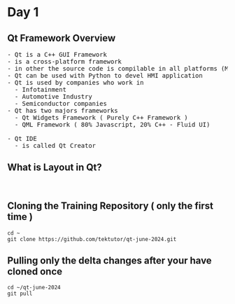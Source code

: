 # Day 1

## Qt Framework Overview
<pre>
- Qt is a C++ GUI Framework
- is a cross-platform framework
- in other the source code is compilable in all platforms (Mac, Linux & Windows )
- Qt can be used with Python to devel HMI application
- Qt is used by companies who work in
  - Infotainment
  - Automotive Industry
  - Semiconductor companies
- Qt has two majors frameworks
  - Qt Widgets Framework ( Purely C++ Framework )
  - QML Framework ( 80% Javascript, 20% C++ - Fluid UI)

- Qt IDE
  - is called Qt Creator
</pre>

## What is Layout in Qt?
<pre>
  
</pre>

##  Cloning the Training Repository ( only the first time )
```
cd ~
git clone https://github.com/tektutor/qt-june-2024.git
```

## Pulling only the delta changes after your have cloned once
```
cd ~/qt-june-2024
git pull
```
